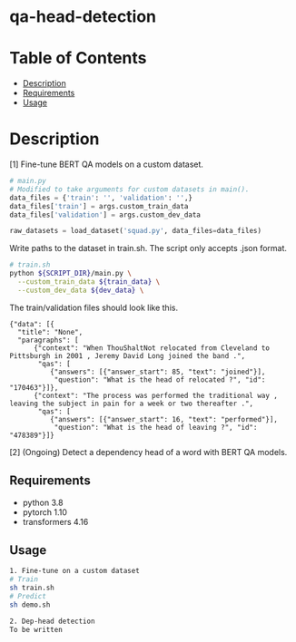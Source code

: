 # qa-head-detection

Table of Contents
=================

<!--ts-->
   * [Description](#description)
   * [Requirements](#requirements)
   * [Usage](#usage)

<!--te-->

# Description
[1] Fine-tune BERT QA models on a custom dataset. 

```py
# main.py
# Modified to take arguments for custom datasets in main().
data_files = {'train': '', 'validation': '',}
data_files['train'] = args.custom_train_data
data_files['validation'] = args.custom_dev_data

raw_datasets = load_dataset('squad.py', data_files=data_files)
```
Write paths to the dataset in train.sh. The script only accepts .json format.
```sh
# train.sh
python ${SCRIPT_DIR}/main.py \
  --custom_train_data ${train_data} \
  --custom_dev_data ${dev_data} \
```
The train/validation files should look like this.
```
{"data": [{
  "title": "None", 
  "paragraphs": [
      {"context": "When ThouShaltNot relocated from Cleveland to Pittsburgh in 2001 , Jeremy David Long joined the band .", 
       "qas": [
          {"answers": [{"answer_start": 85, "text": "joined"}], 
           "question": "What is the head of relocated ?", "id": "170463"}]}, 
      {"context": "The process was performed the traditional way , leaving the subject in pain for a week or two thereafter .", 
       "qas": [
          {"answers": [{"answer_start": 16, "text": "performed"}], 
           "question": "What is the head of leaving ?", "id": "478389"}]}
```

[2] (Ongoing) Detect a dependency head of a word with BERT QA models.

## Requirements
- python 3.8
- pytorch 1.10
- transformers 4.16

## Usage
```sh
1. Fine-tune on a custom dataset
# Train
sh train.sh
# Predict
sh demo.sh

2. Dep-head detection
To be written
```
